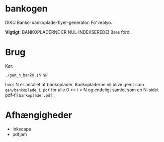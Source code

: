 bankogen
========

DIKU Banko-bankoplade-flyer-generator.  Fo' realyo.

**Vigtigt**: BANKOPLADERNE ER NUL-INDEKSEREDE!  Bare fordi.


Brug
====

Kør:

    ./gen_n_banko.sh $N

hvor N er antallet af bankoplader.  Bankopladerne vil blive gemt som
`gen/bankoplade_i.pdf` for alle 0 <= i < N og endeligt samlet som en N-sidet
pdf-fil `bankoplader.pdf`.


Afhængigheder
=============

* Inkscape
* pdfjam
